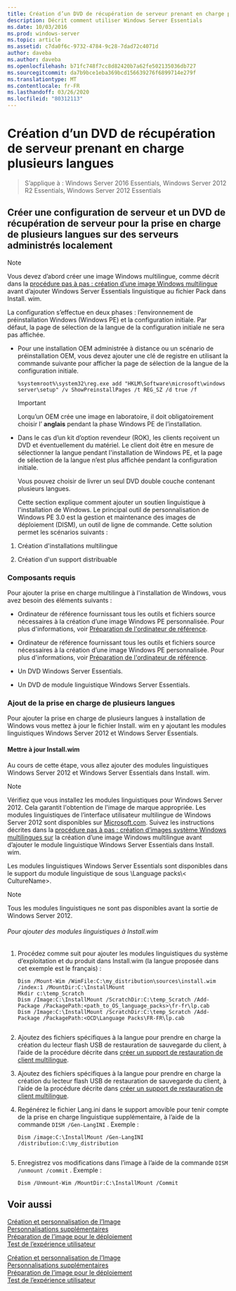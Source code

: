 ```yaml
---
title: Création d’un DVD de récupération de serveur prenant en charge plusieurs langues
description: Décrit comment utiliser Windows Server Essentials
ms.date: 10/03/2016
ms.prod: windows-server
ms.topic: article
ms.assetid: c7da0f6c-9732-4784-9c28-7dad72c4071d
author: daveba
ms.author: daveba
ms.openlocfilehash: b71fc748f7cc8d82420b7a62fe502135036db727
ms.sourcegitcommit: da7b9bce1eba369bcd156639276f6899714e279f
ms.translationtype: MT
ms.contentlocale: fr-FR
ms.lasthandoff: 03/26/2020
ms.locfileid: "80312113"
---
```

# <a name="create-a-server-recovery-dvd-for-multi-language-support"></a>Création d’un DVD de récupération de serveur prenant en charge plusieurs langues

>S’applique à : Windows Server 2016 Essentials, Windows Server 2012 R2 Essentials, Windows Server 2012 Essentials

##  <a name="create-a-server-setup-and-server-recovery-dvd-for-multiple-language-support-on-locally-administered-servers"></a><a name="BKMK_MLHeadedRecovery"></a>Créer une configuration de serveur et un DVD de récupération de serveur pour la prise en charge de plusieurs langues sur des serveurs administrés localement  
  
> [!NOTE]
>  Vous devez d’abord créer une image Windows multilingue, comme décrit dans la [procédure pas à pas : création d’une image Windows multilingue](https://technet.microsoft.com/library/jj126995) avant d’ajouter Windows Server Essentials linguistique au fichier Pack dans Install. wim.  
  
 La configuration s’effectue en deux phases : l’environnement de préinstallation Windows (Windows PE) et la configuration initiale. Par défaut, la page de sélection de la langue de la configuration initiale ne sera pas affichée.  
  
- Pour une installation OEM administrée à distance ou un scénario de préinstallation OEM, vous devez ajouter une clé de registre en utilisant la commande suivante pour afficher la page de sélection de la langue de la configuration initiale.  
  
  ```  
  %systemroot%\system32\reg.exe add "HKLM\Software\microsoft\windows server\setup" /v ShowPreinstallPages /t REG_SZ /d true /f  
  ```  
  
  > [!IMPORTANT]
  >  Lorqu’un OEM crée une image en laboratoire, il doit obligatoirement choisir l’ **anglais** pendant la phase Windows PE de l’installation.  
  
- Dans le cas d’un kit d’option revendeur (ROK), les clients reçoivent un DVD et éventuellement du matériel. Le client doit être en mesure de sélectionner la langue pendant l'installation de Windows PE, et la page de sélection de la langue n’est plus affichée pendant la configuration initiale.  
  
  Vous pouvez choisir de livrer un seul DVD double couche contenant plusieurs langues.  
  
  Cette section explique comment ajouter un soutien linguistique à l'installation de Windows. Le principal outil de personnalisation de Windows PE 3.0 est la gestion et maintenance des images de déploiement (DISM), un outil de ligne de commande. Cette solution permet les scénarios suivants :  
  
1.  Création d'installations multilingue  
  
2.  Création d'un support distribuable  
  
### <a name="prerequisites"></a>Composants requis  
 Pour ajouter la prise en charge multilingue à l'installation de Windows, vous avez besoin des éléments suivants :  
  

-   Ordinateur de référence fournissant tous les outils et fichiers source nécessaires à la création d’une image Windows PE personnalisée. Pour plus d'informations, voir [Préparation de l'ordinateur de référence](Prepare-the-Technician-Computer.md).  

-   Ordinateur de référence fournissant tous les outils et fichiers source nécessaires à la création d’une image Windows PE personnalisée. Pour plus d'informations, voir [Préparation de l'ordinateur de référence](../install/Prepare-the-Technician-Computer.md).  

  
-   Un DVD Windows Server Essentials.  
  
-   Un DVD de module linguistique Windows Server Essentials.  
  
###  <a name="adding-multiple-language-support"></a><a name="BKMK_Steps"></a>Ajout de la prise en charge de plusieurs langues  
 Pour ajouter la prise en charge de plusieurs langues à installation de Windows vous mettez à jour le fichier Install. wim en y ajoutant les modules linguistiques Windows Server 2012 et Windows Server Essentials.  
  
#### <a name="update-installwim"></a>Mettre à jour Install.wim  
 Au cours de cette étape, vous allez ajouter des modules linguistiques Windows Server 2012 et Windows Server Essentials dans Install. wim.  
  
> [!NOTE]
>  Vérifiez que vous installez les modules linguistiques pour Windows Server 2012. Cela garantit l'obtention de l'image de marque appropriée. Les modules linguistiques de l’interface utilisateur multilingue de Windows Server 2012 sont disponibles sur [Microsoft.com](https://www.microsoft.com/OEM/en/installation/downloads/Pages/technical-downloads.aspx). Suivez les instructions décrites dans la [procédure pas à pas : création d’images système Windows multilingues sur](https://technet.microsoft.com/library/jj126995.aspx) la création d’une image Windows multilingue avant d’ajouter le module linguistique Windows Server Essentials dans Install. wim.  
>   
>  Les modules linguistiques Windows Server Essentials sont disponibles dans le support du module linguistique de sous \Language packs\\< CultureName\>.  
  
> [!NOTE]
>  Tous les modules linguistiques ne sont pas disponibles avant la sortie de Windows Server 2012.  
  
###### <a name="to-add-language-packs-to-installwim"></a>Pour ajouter des modules linguistiques à Install.wim  
  
1.  Procédez comme suit pour ajouter les modules linguistiques du système d’exploitation et du produit dans Install.wim (la langue proposée dans cet exemple est le français) :  
  
    ```  
    Dism /Mount-Wim /WimFile:C:\my_distribution\sources\install.wim /index:1 /MountDir:C:\InstallMount  
    Mkdir c:\temp_Scratch  
    Dism /Image:C:\InstallMount /ScratchDir:C:\temp_Scratch /Add-Package /PackagePath:<path_to_OS_language_packs>\fr-fr\lp.cab  
    Dism /Image:C:\InstallMount /ScratchDir:C:\temp_Scratch /Add-Package /PackagePath:<OCD\Language Packs\FR-FR\lp.cab  
  
    ```  
  

2.  Ajoutez des fichiers spécifiques à la langue pour prendre en charge la création du lecteur flash USB de restauration de sauvegarde du client, à l’aide de la procédure décrite dans [créer un support de restauration de client multilingue](Build-Multi-Language-Client-Restore-Media.md).  

2.  Ajoutez des fichiers spécifiques à la langue pour prendre en charge la création du lecteur flash USB de restauration de sauvegarde du client, à l’aide de la procédure décrite dans [créer un support de restauration de client multilingue](../install/Build-Multi-Language-Client-Restore-Media.md).  

  
3.  Regénérez le fichier Lang.ini dans le support amovible pour tenir compte de la prise en charge linguistique supplémentaire, à l’aide de la commande `DISM /Gen-LangINI` . Exemple :  
  
    ```  
    Dism /image:C:\InstallMount /Gen-LangINI /distribution:C:\my_distribution  
  
    ```  
  
4.  Enregistrez vos modifications dans l’image à l’aide de la commande `DISM /unmount /commit` . Exemple :  
  
    ```  
    Dism /Unmount-Wim /MountDir:C:\InstallMount /Commit  
    ```  
  
## <a name="see-also"></a>Voir aussi  

 [Création et personnalisation de l’Image](Creating-and-Customizing-the-Image.md)   
 [Personnalisations supplémentaires](Additional-Customizations.md)   
 [Préparation de l’image pour le déploiement](Preparing-the-Image-for-Deployment.md)   
 [Test de l’expérience utilisateur](Testing-the-Customer-Experience.md)

 [Création et personnalisation de l’Image](../install/Creating-and-Customizing-the-Image.md)   
 [Personnalisations supplémentaires](../install/Additional-Customizations.md)   
 [Préparation de l’image pour le déploiement](../install/Preparing-the-Image-for-Deployment.md)   
 [Test de l’expérience utilisateur](../install/Testing-the-Customer-Experience.md)

